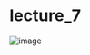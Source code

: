 # lecture_7

![image](https://github.com/user-attachments/assets/6469f799-23fc-4102-afa6-4cb00c26cd50)
